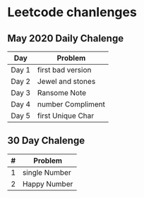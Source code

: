 # Leetcode chanlenges

## May 2020 Daily Chalenge 
| Day    | Problem           |
| -------| -----------       |
| Day 1  | first bad version |
| Day 2  | Jewel and stones  |
| Day 3  | Ransome Note      |
| Day 4  | number Compliment |
| Day 5  | first Unique Char |

## 30 Day Chalenge
|  # | Problem       |
| ---| -----------   |
| 1  | single Number |
| 2  | Happy  Number |
